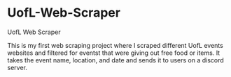 # UofL-Web-Scraper
UofL Web Scraper

This is my first web scraping project where I scraped different UofL events websites and filtered for eventst that were giving out free food or items. It takes the event name, location, and date and sends it to users on a discord server.
